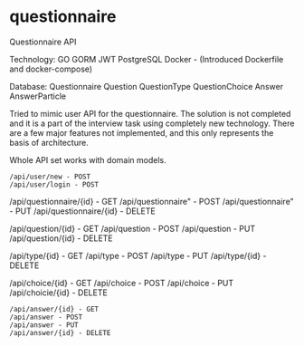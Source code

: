 # questionnaire
Questionnaire API

Technology:
  GO
    GORM
  JWT
  PostgreSQL
  Docker - (Introduced Dockerfile and docker-compose)
  

Database:
  Questionnaire
  Question
  QuestionType
  QuestionChoice
  Answer
  AnswerParticle

Tried to mimic user API for the questionnaire. The solution is not completed and it is a part of the interview task using
completely new technology. There are a few major features not implemented, and this only represents the basis of architecture.

Whole API set works with domain models.

	/api/user/new - POST
	/api/user/login - POST

  /api/questionnaire/{id} - GET
	/api/questionnaire" - POST
	/api/questionnaire" - PUT 
	/api/questionnaire/{id} - DELETE

  /api/question/{id} - GET
	/api/question - POST
	/api/question - PUT 
	/api/question/{id} - DELETE

  /api/type/{id} - GET
	/api/type - POST
	/api/type - PUT 
	/api/type/{id} - DELETE

  /api/choice/{id} - GET
	/api/choice - POST
	/api/choice - PUT 
	/api/choicie/{id} - DELETE

	/api/answer/{id} - GET
	/api/answer - POST
	/api/answer - PUT 
	/api/answer/{id} - DELETE
